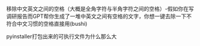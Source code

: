 移除中文英文之间的空格（大概是全角字符与半角字符之间的空格）-假如你在写调研报告而GPT帮你生成了一堆中英文之间有空格的文字，你想一键去除一下不符合中文习惯的空格直接用(bushi)





pyinstaller打包出来的可执行文件为什么那么大